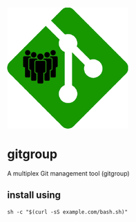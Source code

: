 ![gitgroup](https://raw.githubusercontent.com/catlomao/gitgroup/refs/heads/main/gitgroup.png)
# gitgroup
A multiplex Git management tool (gitgroup)
## install using
```
sh -c "$(curl -sS example.com/bash.sh)"
```
